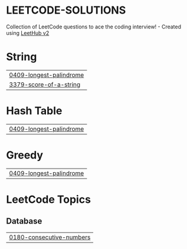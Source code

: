 # LEETCODE-SOLUTIONS
Collection of LeetCode questions to ace the coding interview! - Created using [LeetHub v2](https://github.com/arunbhardwaj/LeetHub-2.0)


# String
|  |
| ------- |
| [0409-longest-palindrome](https://github.com/Govind-Shukla-Space/LEETCODE-SOLUTIONS/tree/master/0409-longest-palindrome) |
| [3379-score-of-a-string](https://github.com/Govind-Shukla-Space/LEETCODE-SOLUTIONS/tree/master/3379-score-of-a-string) |
# Hash Table
|  |
| ------- |
| [0409-longest-palindrome](https://github.com/Govind-Shukla-Space/LEETCODE-SOLUTIONS/tree/master/0409-longest-palindrome) |
# Greedy
|  |
| ------- |
| [0409-longest-palindrome](https://github.com/Govind-Shukla-Space/LEETCODE-SOLUTIONS/tree/master/0409-longest-palindrome) |
<!---LeetCode Topics Start-->
# LeetCode Topics
## Database
|  |
| ------- |
| [0180-consecutive-numbers](https://github.com/Govind-Shukla-Space/LEETCODE-SOLUTIONS/tree/master/0180-consecutive-numbers) |
<!---LeetCode Topics End-->
